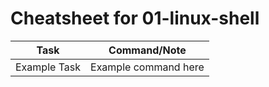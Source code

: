 # Cheatsheet for 01-linux-shell

| Task         | Command/Note                           |
|--------------|---------------------------------------|
| Example Task | Example command here                  |

